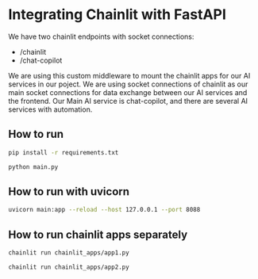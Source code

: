 # Integrating Chainlit with FastAPI

We have two chainlit endpoints with socket connections:

- /chainlit
- /chat-copilot

We are using this custom middleware to mount the chainlit apps for our AI services in our poject.
We are using socket connections of chainlit as our main socket connections for data exchange between our AI services and the frontend. 
Our Main AI service is chat-copilot, and there are several AI services with automation. 


## How to run

```bash
pip install -r requirements.txt
```

```bash
python main.py
```

## How to run with uvicorn

```bash
uvicorn main:app --reload --host 127.0.0.1 --port 8088
```

## How to run chainlit apps separately

```bash
chainlit run chainlit_apps/app1.py
```

```bash
chainlit run chainlit_apps/app2.py
```




